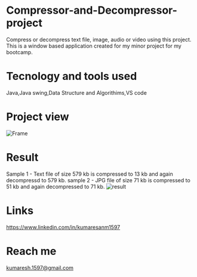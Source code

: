 # Compressor-and-Decompressor-project
Compress or decompress text file, image, audio or video using this project.
This is a window based application created for my minor project for my bootcamp.

# Tecnology  and tools used
Java,Java swing,Data Structure and Algorithims,VS code

# Project view
![Frame](https://user-images.githubusercontent.com/115056892/226512201-50d27b94-0085-4075-a3e2-bd20a99c90fa.jpg)


# Result
Sample 1 - Text file of size 579 kb is compressed to 13 kb and again decompressd to 579 kb.
sample 2 - JPG file of size 71 kb is compressed to 51 kb and again decompressed to 71 kb.
![result](https://user-images.githubusercontent.com/115056892/226520356-a0ddc645-a59b-4239-b325-22abedc6dc13.jpg)


# Links
https://www.linkedin.com/in/kumaresanm1597

# Reach me
kumaresh.1597@gmail.com

